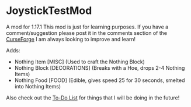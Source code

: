 # JoystickTestMod

A mod for 1.17.1
This mod is just for learning purposes.
If you have a comment/suggestion please post it in the comments section of the [CurseForge](https://www.curseforge.com/minecraft/mc-mods/joysticktestmod "CurseForge") I am always looking to improve and learn!

Adds:
- Nothing Item [MISC] (Used to craft the Nothing Block)
- Nothing Block [DECORATIONS] (Breaks with a Hoe, drops 2-4 Nothing Items)
- Nothing Food [FOOD] (Edible, gives speed 25 for 30 seconds, smelted into Nothing Items)


Also check out the [To-Do List](https://github.com/Joystick299/JoystickTestMod/blob/master/todo.md "To-Do List") for things that I will be doing in the future!


